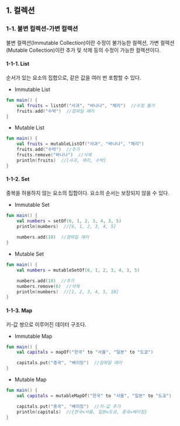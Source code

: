 ## 1. 컬렉션


### 1-1. 불변 컬렉션-가변 컬렉션


불변 컬렉션(Immutable Collection)이란 수정이 불가능한 컬렉션, 가변 컬렉션(Mutable Collection)이란 추가 및 삭제 등의 수정이 가능한 컬렉션이다.
#### 1-1-1. List
순서가 있는 요소의 집합으로, 같은 값을 여러 번 포함할 수 있다.
- Immutable List
```kotlin
fun main() {
    val fruits = listOf("사과", "바나나", "체리")  //수정 불가
    fruits.add("수박")  //컴파일 에러
}
```
- Mutable List
```kotlin
fun main() {
    val fruits = mutableListOf("사과", "바나나", "체리")
    fruits.add("수박")  //추가
    fruits.remove("바나나")  //삭제
    println(fruits)  //[사과, 체리, 수박]
}
```
#### 1-1-2. Set
중복을 허용하지 않는 요소의 집합이다. 요소의 순서는 보장되지 않을 수 있다.
- Immutable Set
```kotlin
fun main() {
    val numbers = setOf(6, 1, 2, 3, 4, 3, 5)
    println(numbers)  //[6, 1, 2, 3, 4, 5]
    
    numbers.add(10)  //컴파일 에러
}
```
- Mutable Set
```kotlin
fun main() {
    val numbers = mutableSetOf(6, 1, 2, 3, 4, 3, 5)

    numbers.add(10)  //추가
    numbers.remove(6)  //삭제
    println(numbers)  //[1, 2, 3, 4, 5, 10]
}
```
#### 1-1-3. Map
키-값 쌍으로 이루어진 데이터 구조다.
- Immutable Map
```kotlin
fun main() {
    val capitals = mapOf("한국" to "서울", "일본" to "도쿄")

    capitals.put("중국", "베이징")  //컴파일 에러
}
```
- Mutable Map
```kotlin
fun main() {
    val capitals = mutableMapOf("한국" to "서울", "일본" to "도쿄")

    capitals.put("중국", "베이징")  //키-값 추가
    println(capitals)  //{한국=서울, 일본=도쿄, 중국=베이징}
}
```
